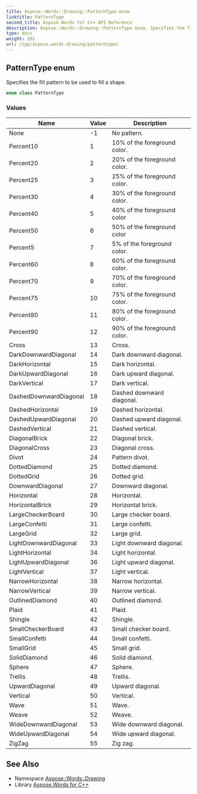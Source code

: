 ```yaml
---
title: Aspose::Words::Drawing::PatternType enum
linktitle: PatternType
second_title: Aspose.Words for C++ API Reference
description: Aspose::Words::Drawing::PatternType enum. Specifies the fill pattern to be used to fill a shape in C++.
type: docs
weight: 391
url: /cpp/aspose.words.drawing/patterntype/
---
```

## PatternType enum


Specifies the fill pattern to be used to fill a shape.

```cpp
enum class PatternType
```

### Values

| Name | Value | Description |
| --- | --- | --- |
| None | -1 | No pattern. |
| Percent10 | 1 | 10% of the foreground color. |
| Percent20 | 2 | 20% of the foreground color. |
| Percent25 | 3 | 25% of the foreground color. |
| Percent30 | 4 | 30% of the foreground color. |
| Percent40 | 5 | 40% of the foreground color |
| Percent50 | 6 | 50% of the foreground color |
| Percent5 | 7 | 5% of the foreground color. |
| Percent60 | 8 | 60% of the foreground color. |
| Percent70 | 9 | 70% of the foreground color. |
| Percent75 | 10 | 75% of the foreground color. |
| Percent80 | 11 | 80% of the foreground color. |
| Percent90 | 12 | 90% of the foreground color. |
| Cross | 13 | Cross. |
| DarkDownwardDiagonal | 14 | Dark downward diagonal. |
| DarkHorizontal | 15 | Dark horizontal. |
| DarkUpwardDiagonal | 16 | Dark upward diagonal. |
| DarkVertical | 17 | Dark vertical. |
| DashedDownwardDiagonal | 18 | Dashed downward diagonal. |
| DashedHorizontal | 19 | Dashed horizontal. |
| DashedUpwardDiagonal | 20 | Dashed upward diagonal. |
| DashedVertical | 21 | Dashed vertical. |
| DiagonalBrick | 22 | Diagonal brick. |
| DiagonalCross | 23 | Diagonal cross. |
| Divot | 24 | Pattern divot. |
| DottedDiamond | 25 | Dotted diamond. |
| DottedGrid | 26 | Dotted grid. |
| DownwardDiagonal | 27 | Downward diagonal. |
| Horizontal | 28 | Horizontal. |
| HorizontalBrick | 29 | Horizontal brick. |
| LargeCheckerBoard | 30 | Large checker board. |
| LargeConfetti | 31 | Large confetti. |
| LargeGrid | 32 | Large grid. |
| LightDownwardDiagonal | 33 | Light downward diagonal. |
| LightHorizontal | 34 | Light horizontal. |
| LightUpwardDiagonal | 36 | Light upward diagonal. |
| LightVertical | 37 | Light vertical. |
| NarrowHorizontal | 38 | Narrow horizontal. |
| NarrowVertical | 39 | Narrow vertical. |
| OutlinedDiamond | 40 | Outlined diamond. |
| Plaid | 41 | Plaid. |
| Shingle | 42 | Shingle. |
| SmallCheckerBoard | 43 | Small checker board. |
| SmallConfetti | 44 | Small confetti. |
| SmallGrid | 45 | Small grid. |
| SolidDiamond | 46 | Solid diamond. |
| Sphere | 47 | Sphere. |
| Trellis | 48 | Trellis. |
| UpwardDiagonal | 49 | Upward diagonal. |
| Vertical | 50 | Vertical. |
| Wave | 51 | Wave. |
| Weave | 52 | Weave. |
| WideDownwardDiagonal | 53 | Wide downward diagonal. |
| WideUpwardDiagonal | 54 | Wide upward diagonal. |
| ZigZag | 55 | Zig zag. |

## See Also

* Namespace [Aspose::Words::Drawing](../)
* Library [Aspose.Words for C++](../../)

